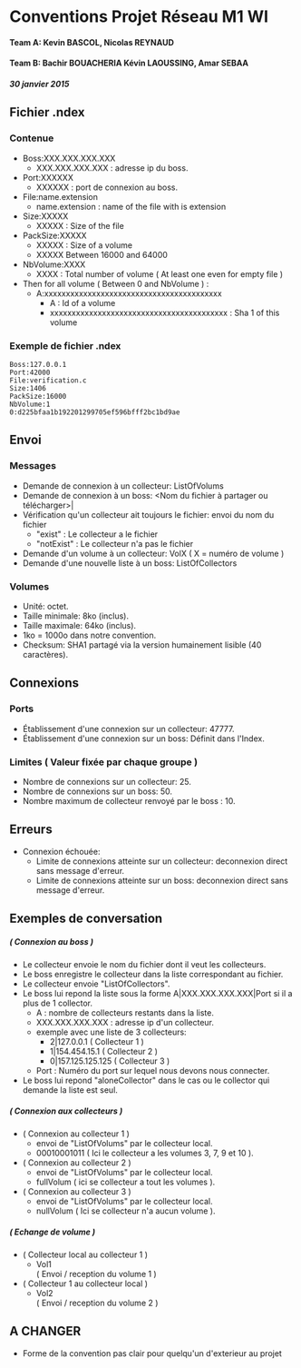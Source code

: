 # Conventions Projet Réseau M1 WI
#### Team A: Kevin BASCOL, Nicolas REYNAUD
#### Team B: Bachir BOUACHERIA Kévin LAOUSSING, Amar SEBAA
##### 30 janvier 2015

## Fichier .ndex
### Contenue
- Boss:XXX.XXX.XXX.XXX
	- XXX.XXX.XXX.XXX : adresse ip du boss.
- Port:XXXXXX
	- XXXXXX : port de connexion au boss.
- File:name.extension
	- name.extension : name of the file with is extension
- Size:XXXXX
	- XXXXX : Size of the file
- PackSize:XXXXX
    - XXXXX : Size of a volume
    - XXXXX Between 16000 and 64000
- NbVolume:XXXX
    - XXXX : Total number of volume ( At least one even for empty file )
- Then for all volume ( Between 0 and NbVolume ) :
    - A:xxxxxxxxxxxxxxxxxxxxxxxxxxxxxxxxxxxxxxxxx
        - A : Id of a volume 
        - xxxxxxxxxxxxxxxxxxxxxxxxxxxxxxxxxxxxxxxxx : Sha 1 of this volume
        
### Exemple de fichier .ndex
```
Boss:127.0.0.1
Port:42000
File:verification.c
Size:1406
PackSize:16000
NbVolume:1
0:d225bfaa1b192201299705ef596bfff2bc1bd9ae
```

## Envoi
### Messages
- Demande de connexion à un collecteur: ListOfVolums
- Demande de connexion à un boss: <Nom du fichier à partager ou télécharger>|<Port de Connexion>
- Vérification qu'un collecteur ait toujours le fichier: envoi du nom du fichier
	- "exist" : Le collecteur a le fichier
	- "notExist" : Le collecteur n'a pas le fichier
- Demande d'un volume à un collecteur: VolX ( X = numéro de volume ) 
- Demande d'une nouvelle liste à un boss: ListOfCollectors

### Volumes
- Unité: octet.
- Taille minimale: 8ko (inclus).
- Taille maximale: 64ko (inclus).
- 1ko = 1000o dans notre convention.
- Checksum: SHA1 partagé via la version humainement lisible (40 caractères).

## Connexions
### Ports
- Établissement d'une connexion sur un collecteur: 47777.
- Établissement d'une connexion sur un boss: Définit dans l'Index.

### Limites ( Valeur fixée par chaque groupe )
- Nombre de connexions sur un collecteur: 25.
- Nombre de connexions sur un boss: 50.
- Nombre maximum de collecteur renvoyé par le boss : 10.

## Erreurs
- Connexion échouée:
	- Limite de connexions atteinte sur un collecteur: deconnexion direct sans message d'erreur.
	- Limite de connexions atteinte sur un boss: deconnexion direct sans message d'erreur.

## Exemples de conversation

##### ( Connexion au boss ) 
- Le collecteur envoie le nom du fichier dont il veut les collecteurs.
- Le boss enregistre le collecteur dans la liste correspondant au fichier.
- Le collecteur envoie "ListOfCollectors".
- Le boss lui repond la liste sous la forme A|XXX.XXX.XXX.XXX|Port si il a plus de 1 collector.
 	- A : nombre de collecteurs restants dans la liste.
 	- XXX.XXX.XXX.XXX : adresse ip d'un collecteur.
 	- exemple avec une liste de 3 collecteurs:
		- 2|127.0.0.1            ( Collecteur 1 ) 
		- 1|154.454.15.1         ( Collecteur 2 ) 
		- 0|157.125.125.125      ( Collecteur 3 ) 
 	- Port : Numéro du port sur lequel nous devons nous connecter.
- Le boss lui repond "aloneCollector" dans le cas ou le collector qui demande la liste est seul.

##### ( Connexion aux collecteurs ) 
- ( Connexion au collecteur 1 )
	- envoi de "ListOfVolums" par le collecteur local.
	- 00010001011 ( Ici le collecteur a les volumes 3, 7, 9 et 10 ).
- ( Connexion au collecteur 2 )
	- envoi de "ListOfVolums" par le collecteur local.
	- fullVolum ( ici se collecteur a tout les volumes ).
- ( Connexion au collecteur 3 )
	- envoi de "ListOfVolums" par le collecteur local.
	- nullVolum ( Ici se collecteur n'a aucun volume ).

##### ( Echange de volume ) 
- ( Collecteur local au collecteur 1 )  
	- Vol1  
	( Envoi / reception du volume 1 )  
- ( Collecteur 1 au collecteur local )  
	- Vol2  
	( Envoi / reception du volume 2 )  

## A CHANGER
- Forme de la convention pas clair pour quelqu'un d'exterieur au projet
